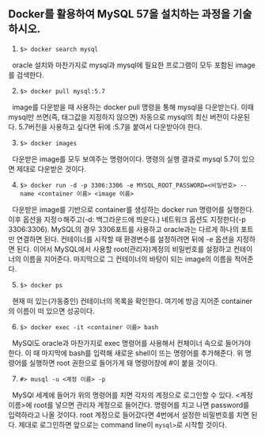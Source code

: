
Docker를 활용하여 MySQL 57을 설치하는 과정을 기술하시오.
-----------------------------------------------------
1. `$> docker search mysql`

&nbsp; oracle 설치와 마찬가지로 mysql과 mysql에 필요한 프로그램이 모두 포함된 image를 검색한다.
  
2. `$> docker pull mysql:5.7`

&nbsp; image를 다운받을 때 사용하는 docker pull 명령을 통해 mysql을 다운받는다. 이때 mysql만 쓰면(즉, 태그값을 지정하지 않으면) 자동으로 mysql의 최신 버전이 다운된다. 5.7버전을 사용하고 싶다면 뒤에 :5.7을 붙여서 다운받아야 한다.
  
3. `$> docker images`

&nbsp; 다운받은 image를 모두 보여주는 명령어이다. 명령의 실행 결과로 mysql 5.7이 있으면 제대로 다운받은 것이다.
  
4. `$> docker run -d -p 3306:3306 -e MYSQL_ROOT_PASSWORD=<비밀번호> --name <container 이름> <image 이름>`
  
&nbsp; 다운받은 image를 기반으로 container를 생성하는 docker run 명령어를 실행한다. 이후 옵션을 지정ㅇ해주고(-d: 백그라운드에 띄운다.) 네트워크 옵션도 지정한다(-p 3306:3306). MySQL의 경우 3306포트를 사용하고 oracle과는 다르게 하나의 포트만 연결하면 된다. 컨테이너를 시작할 때 환경변수를 설정하려면 뒤에 -e 옵션을 지정하면 된다. 이어서 MySQL에서 사용할 root(관리자)계정의 비밀번호를 설정하고 컨테이너의 이름을 지어준다. 마지막으로 그 컨테이너의 바탕이 되는 image의 이름을 적어준다.
  
5. `$> docker ps`

&nbsp; 현재 떠 있는(가동중인) 컨테이너의 목록을 확인한다. 여기에 방금 지어준 container의 이름이 떠 있으면 성공이다.
 
6. `$> docker exec -it <container 이름> bash`

&nbsp; MySQl도 oracle과 마찬가지로 exec 명령어를 사용해서 컨체이너 속으로 들어가야 한다. 이 때 마지막에 bash를 입력해 새로운 shell이 뜨는 명령어를 추가해준다. 위 명령어를 실행하면 root 권한으로 들어가게 돼 명령어창에 #이 붙을 것이다.
 
 7. `#> musql -u <계정 이름> -p`
 
&nbsp; MySQl 세계에 들어가 위의 명령어를 치면 각자의 계정으로 로그인할 수 있다. <계정 이름>에 root를 넣으면 관리자 계정으로 들어간다. 명령어를 치고 나면 password를 입력하라고 나올 것이다. root 계정으로 들어갔다면 4번에서 설정한 비밀번호를 치면 된다. 제대로 로그인하면 앞으로는 command line이   `mysql>`로 시작할 것이다.
                                                                                                           
